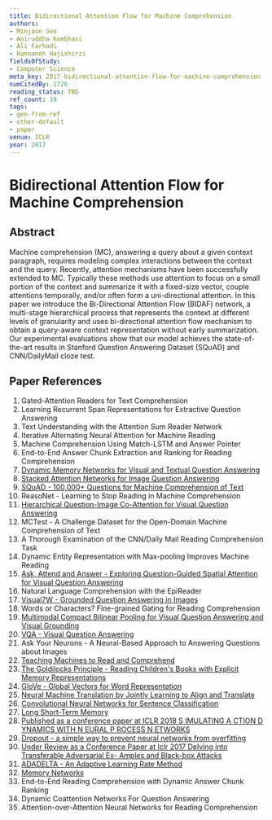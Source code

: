 ```yaml
---
title: Bidirectional Attention Flow for Machine Comprehension
authors:
- Minjoon Seo
- Aniruddha Kembhavi
- Ali Farhadi
- Hannaneh Hajishirzi
fieldsOfStudy:
- Computer Science
meta_key: 2017-bidirectional-attention-flow-for-machine-comprehension
numCitedBy: 1726
reading_status: TBD
ref_count: 39
tags:
- gen-from-ref
- other-default
- paper
venue: ICLR
year: 2017
---
```


# Bidirectional Attention Flow for Machine Comprehension

## Abstract

Machine comprehension (MC), answering a query about a given context paragraph, requires modeling complex interactions between the context and the query. Recently, attention mechanisms have been successfully extended to MC. Typically these methods use attention to focus on a small portion of the context and summarize it with a fixed-size vector, couple attentions temporally, and/or often form a uni-directional attention. In this paper we introduce the Bi-Directional Attention Flow (BIDAF) network, a multi-stage hierarchical process that represents the context at different levels of granularity and uses bi-directional attention flow mechanism to obtain a query-aware context representation without early summarization. Our experimental evaluations show that our model achieves the state-of-the-art results in Stanford Question Answering Dataset (SQuAD) and CNN/DailyMail cloze test.

## Paper References

1. Gated-Attention Readers for Text Comprehension
2. Learning Recurrent Span Representations for Extractive Question Answering
3. Text Understanding with the Attention Sum Reader Network
4. Iterative Alternating Neural Attention for Machine Reading
5. Machine Comprehension Using Match-LSTM and Answer Pointer
6. End-to-End Answer Chunk Extraction and Ranking for Reading Comprehension
7. [Dynamic Memory Networks for Visual and Textual Question Answering](2016-dynamic-memory-networks-for-visual-and-textual-question-answering)
8. [Stacked Attention Networks for Image Question Answering](2016-stacked-attention-networks-for-image-question-answering)
9. [SQuAD - 100,000+ Questions for Machine Comprehension of Text](2016-squad-100-000-questions-for-machine-comprehension-of-text)
10. ReasoNet - Learning to Stop Reading in Machine Comprehension
11. [Hierarchical Question-Image Co-Attention for Visual Question Answering](2016-hierarchical-question-image-co-attention-for-visual-question-answering)
12. MCTest - A Challenge Dataset for the Open-Domain Machine Comprehension of Text
13. A Thorough Examination of the CNN/Daily Mail Reading Comprehension Task
14. Dynamic Entity Representation with Max-pooling Improves Machine Reading
15. [Ask, Attend and Answer - Exploring Question-Guided Spatial Attention for Visual Question Answering](2016-ask-attend-and-answer-exploring-question-guided-spatial-attention-for-visual-question-answering)
16. Natural Language Comprehension with the EpiReader
17. [Visual7W - Grounded Question Answering in Images](2016-visual7w-grounded-question-answering-in-images)
18. Words or Characters? Fine-grained Gating for Reading Comprehension
19. [Multimodal Compact Bilinear Pooling for Visual Question Answering and Visual Grounding](2016-multimodal-compact-bilinear-pooling-for-visual-question-answering-and-visual-grounding)
20. [VQA - Visual Question Answering](2015-vqa-visual-question-answering)
21. Ask Your Neurons - A Neural-Based Approach to Answering Questions about Images
22. [Teaching Machines to Read and Comprehend](2015-teaching-machines-to-read-and-comprehend)
23. [The Goldilocks Principle - Reading Children's Books with Explicit Memory Representations](2016-the-goldilocks-principle-reading-children-s-books-with-explicit-memory-representations)
24. [GloVe - Global Vectors for Word Representation](2014-glove-global-vectors-for-word-representation)
25. [Neural Machine Translation by Jointly Learning to Align and Translate](2015-neural-machine-translation-by-jointly-learning-to-align-and-translate)
26. [Convolutional Neural Networks for Sentence Classification](2014-convolutional-neural-networks-for-sentence-classification)
27. [Long Short-Term Memory](1997-long-short-term-memory)
28. [Published as a conference paper at ICLR 2018 S IMULATING A CTION D YNAMICS WITH N EURAL P ROCESS N ETWORKS](2018-published-as-a-conference-paper-at-iclr-2018-s-imulating-a-ction-d-ynamics-with-n-eural-p-rocess-n-etworks)
29. [Dropout - a simple way to prevent neural networks from overfitting](2014-dropout-a-simple-way-to-prevent-neural-networks-from-overfitting)
30. [Under Review as a Conference Paper at Iclr 2017 Delving into Transferable Adversarial Ex- Amples and Black-box Attacks](2016-under-review-as-a-conference-paper-at-iclr-2017-delving-into-transferable-adversarial-ex-amples-and-black-box-attacks)
31. [ADADELTA - An Adaptive Learning Rate Method](2012-adadelta-an-adaptive-learning-rate-method)
32. [Memory Networks](2015-memory-networks)
33. End-to-End Reading Comprehension with Dynamic Answer Chunk Ranking
34. Dynamic Coattention Networks For Question Answering
35. Attention-over-Attention Neural Networks for Reading Comprehension
